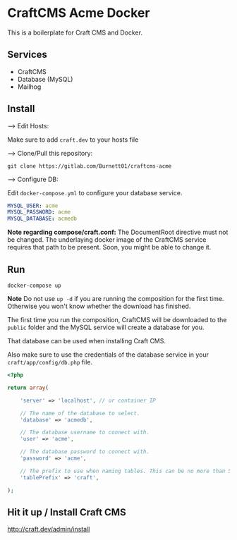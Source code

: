 # CraftCMS Acme Docker

This is a boilerplate for Craft CMS and Docker.

## Services

- CraftCMS
- Database (MySQL)
- Mailhog

## Install

--> Edit Hosts:

Make sure to add ``craft.dev`` to your hosts file

--> Clone/Pull this repository:

```
git clone https://gitlab.com/Burnett01/craftcms-acme
```

--> Configure DB:

Edit ``docker-compose.yml`` to configure your database service.

```yaml
MYSQL_USER: acme
MYSQL_PASSWORD: acme
MYSQL_DATABASE: acmedb
```

**Note regarding compose/craft.conf:** The DocumentRoot directive must not be changed. The underlaying docker image of the CraftCMS service requires that path to be present. Soon, you might be able to change it.

## Run
```
docker-compose up
```

**Note** Do not use ``up -d`` if you are running the composition for the first time. Otherwise you won't know whether the download has finished.

The first time you run the composition, CraftCMS will be downloaded to the ``public`` folder and the MySQL service will create a database for you.

That database can be used when installing Craft CMS.

Also make sure to use the credentials of the database service in your ``craft/app/config/db.php`` file.

```php
<?php

return array(

	'server' => 'localhost', // or container IP

	// The name of the database to select.
	'database' => 'acmedb',

	// The database username to connect with.
	'user' => 'acme',

	// The database password to connect with.
	'password' => 'acme',

	// The prefix to use when naming tables. This can be no more than 5 characters.
	'tablePrefix' => 'craft',

);
```

## Hit it up / Install Craft CMS

http://craft.dev/admin/install

